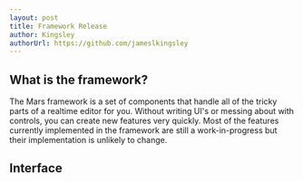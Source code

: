 ```yaml
---
layout: post
title: Framework Release
author: Kingsley
authorUrl: https://github.com/jameslkingsley
---
```


## What is the framework?
The Mars framework is a set of components that handle all of the tricky parts of a realtime editor for you. Without writing UI's or messing about with controls, you can create new features very quickly. Most of the features currently implemented in the framework are still a work-in-progress but their implementation is unlikely to change.

## Interface
